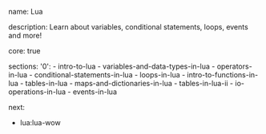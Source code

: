 name: Lua

description: Learn about variables, conditional statements, loops, events and more!

core: true

sections:
  '0':
    - intro-to-lua
    - variables-and-data-types-in-lua
    - operators-in-lua
    - conditional-statements-in-lua
    - loops-in-lua
    - intro-to-functions-in-lua
    - tables-in-lua
    - maps-and-dictionaries-in-lua
    - tables-in-lua-ii
    - io-operations-in-lua
    - events-in-lua
    
next:
  - lua:lua-wow
